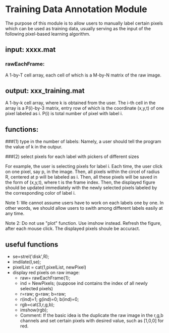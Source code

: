 # Training Data Annotation Module

The purpose of this module is to allow users to manually label certain pixels which can be used as training data, usually serving as the input of the following pixel-based learning algorithm. 

## input:  xxxx.mat


### rawEachFrame:

A 1-by-T cell array, each cell of which is a M-by-N matrix of the raw image. 

## output: xxx_training.mat

A 1-by-k cell array, where k is obtained from the user. The i-th cell in the array is a P(i)-by-3 matrix, entry row of which is the coordinate (x,y,t) of one pixel labeled as i. P(i) is total number of pixel with label i.

## functions:

###(1) type in the number of labels:
Namely, a user should tell the program the value of k in the outpur.

###(2) select pixels for each label with pickers of different sizes

For example, the user is selecting pixels for label i. Each time, the user click on one pixel, say p, in the image. Then, all pixels within the circel of radius R, centered at p will be labeled as i. Then, all these pixels will be saved in the form of (x,y,t), where t is the frame index. Then, the displayed figure should be updated immediately with the newly selected pixels labeled by the corresponding color of label i. 

Note 1: We cannot assume users have to work on each labels one by one. In other words, we should allow users to swith among different labels easily at any time.

Note 2: Do not use "plot" function. Use imshow instead. Refresh the figure, after each mouse click. The displayed pixels shoule be accuract. 

## useful functions

* se=strel('disk',R);
* imdilate(I,se);
* pixelList = cat(1,pixelList, newPixel)
* display red pixels on raw image:
    - raw= rawEachFrame{1};
    - ind = NewPixels; (suppose ind contains the index of all newly selected pixels)
    - r=raw; g=raw; b=raw; 
    - r(ind)=1; g(ind)=0; b(ind)=0;
    - rgb=cat(3,r,g,b);
    - imshow(rgb);
    - Comment: If the basic idea is the duplicate the raw image in the r,g,b channels and set certain pixels with desired value, such as [1,0,0] for red.
    








 